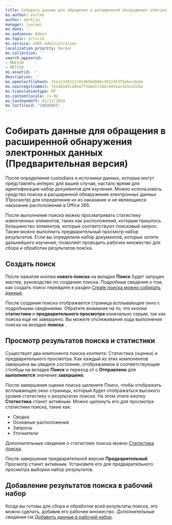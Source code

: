 ```yaml
---
title: Собирать данные для обращения в расширенной обнаружения электронных данных (Предварительная версия)
ms.author: esclee
author: markjjo
manager: laurawi
ms.date: ''
ms.audience: Admin
ms.topic: article
ms.service: o365-administration
localization_priority: Normal
ms.collection: ''
search.appverid:
- MOE150
- MET150
ms.assetid: ''
description: ''
ms.openlocfilehash: 11e2c336512c91d65bd046c3022d5375ebecde4a
ms.sourcegitcommit: 7e2a0185cadea7f3a6afc5ddc445eac2e1ce22eb
ms.translationtype: MT
ms.contentlocale: ru-RU
ms.lasthandoff: 02/11/2019
ms.locfileid: "29695055"
---
```

# <a name="collect-data-for-a-case-in-advanced-ediscovery-preview"></a>Собирать данные для обращения в расширенной обнаружения электронных данных (Предварительная версия)

После определения custodians и источники данных, которые могут представлять интерес для вашей случая, настало время для идентификации набор документов для изучения. Можно использовать средство поиска в расширенной обнаружения электронных данных (Просмотр) для определения их из наказание и не являющиеся наказание расположений в Office 365.

После выполнения поиска можно просматривать статистику извлеченных элементов, таких как расположений, которым пришлось большинство элементов, которые соответствуют поисковый запрос. Также можно выполнить предварительный просмотр набор результатов. Если вы определили набор документов, которые хотите дальнейшего изучения, позволяет проводить рабочее множество для сбора и обработки результатов поиска.

## <a name="create-a-search"></a>Создать поиск

После нажатия кнопки **нового поиска** на вкладке **Поиск** будет запущен мастер, руководство по созданию поиска. Подробные сведения о том, как создать поиск перейдите в раздел [Create поиска можно собирать данные](create-search-to-collect-data.md).

После создания поиска отображается страница всплывающее окно с подробными сведениями. Обратите внимание на то, что кнопки **статистики** и **предварительного просмотра** изначально серым, так как поиска еще не завершено. Вы можете отслеживания хода выполнения поиска на вкладке **поиска** .

## <a name="view-search-results-and-statistics"></a>Просмотр результатов поиска и статистики
Существует два компонента поиска контента: Статистика (оценки) и предварительного просмотра. Как каждый из этих компонентов завершена вы увидите состояние, отображаемое в соответствующие столбцы на вкладке **Поиск** и переход от с **Отправлено** для **выполняется** значение **завершено**.

После завершения оценки поиска щелкните Поиск, чтобы отображать всплывающее окно страницы, который будет отображаться высокого уровня статистику о результатах поиска. На этом этапе кнопку **Статистика** станет активным. Можно щелкнуть его для просмотра статистики поиска, такие как:

- Сводка
- Основные расположения
- Запросы
- Уточнители

Дополнительные сведения о статистике поиска можно [Статистика поиска](search-statistics.md).

После завершения предварительной версии **Предварительный** Просмотр станет активным. Установите его для предварительного просмотра выборки набор результатов.

## <a name="adding-search-results-to-a-working-set"></a>Добавление результатов поиска в рабочий набор

Когда вы готовы для сбора и обработки всей результаты поиска, это можно сделать, добавив его рабочее множество. Дополнительные сведения см [Добавить данные в рабочий набор](add-data-to-working-set.md). 